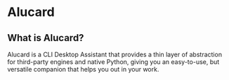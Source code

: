 # Alucard

## What is Alucard?
Alucard is a CLI Desktop Assistant that provides a thin layer of abstraction for third-party engines and native Python, giving you an easy-to-use, but versatile companion that helps you out in your work.